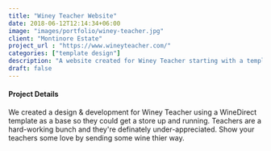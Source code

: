 ```yaml
---
title: "Winey Teacher Website"
date: 2018-06-12T12:14:34+06:00
image: "images/portfolio/winey-teacher.jpg"
client: "Montinore Estate"
project_url : "https://www.wineyteacher.com/"
categories: ["template design"]
description: "A website created for Winey Teacher starting with a template."
draft: false
---
```


#### Project Details

We created a design & development for Winey Teacher using a WineDirect template as a base so they could get a store up and running. Teachers are a hard-working bunch and they're definately under-appreciated. Show your teachers some love by sending some wine thier way.
